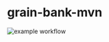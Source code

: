 # grain-bank-mvn
![example workflow](https://github.com/CodeSencor/grain-bank-mvn/actions/workflows/ci.yml/badge.svg)
